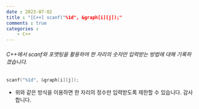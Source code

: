 ```yaml
---
date : 2023-07-02
title : "[C++] scanf("%1d", &graph[i][j]);"
comments : true
categories : 
    - C++
---
```


###### C++에서 scanf와 포맷팅을 활용하여 한 자리의 숫자만 입력받는 방법에 대해 기록하겠습니다.


```c++
scanf("%1d", &graph[i][j]);
```

* 위와 같은 방식을 이용하면 한 자리의 정수만 입력받도록 제한할 수 있습니다. 감사합니다.
